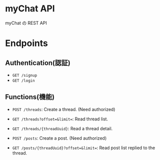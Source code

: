 # myChat API

myChat の REST API

# Endpoints

## Authentication(認証)

- `GET /signup`
- `GET /login`

## Functions(機能)

- `POST /threads`: Create a thread. (Need authorized)
- `GET /threads?offset=&limit=`: Read thread list.
- `GET /threads/{threadUuid}`: Read a thread detail.

- `POST /posts`: Create a post. (Need authorized)
- `GET /posts/{threadUuid}?offset=&limit=`: Read post list replied to the thread.
